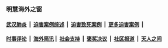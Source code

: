 
### 明慧海外之窗

####  [武汉肺炎](indexes/365.md?t=06050600) &nbsp;|&nbsp;  [迫害案例综述](indexes/328.md?t=06050600) &nbsp;|&nbsp; [迫害致死案例](indexes/277.md?t=06050600)  &nbsp;|&nbsp; [更多迫害案例](indexes/81.md?t=06050600)  &nbsp;|&nbsp; 
####  [时事评论](indexes/19.md?t=06050600) &nbsp;|&nbsp; [海外简讯](indexes/245.md?t=06050600)&nbsp;|&nbsp;  [社会支持](indexes/140.md?t=06050600) &nbsp;|&nbsp; [褒奖决议](indexes/282.md?t=06050600) &nbsp;|&nbsp; [社区报道](indexes/91.md?t=06050600)  &nbsp;|&nbsp; [天人之间](indexes/78.md?t=06050600) 

